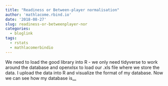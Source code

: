 ```yaml
---
title: "Readiness or Between-player normalisation"
author: 'mathlacome.rbind.io'
date: '2018-08-27'
slug: readiness-or-betweenplayer-nor
categories:
  - bloglink
tags:
  - rstats
  - mathlacomerbindio
---
```


We need to load the good library into R - we only need tidyverse to work around the database and openxlsx to load our .xls file where we store the data. I upload the data into R and visualize the format of my database. Now we can see how my database is[... <i class="fas fa-external-link-alt"></i>](http://mathlacome.rbind.io/post/readiness/)


